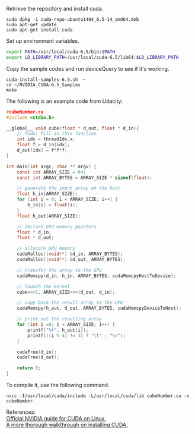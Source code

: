 Retrieve the repository and install cuda.
```shell
sudo dpkg -i cuda-repo-ubuntu1404_6.5-14_amd64.deb 
sudo apt-get update
sudo apt-get install cuda
```
Set up environment variables. 
```bash
export PATH=/usr/local/cuda-6.5/bin:$PATH
export LD_LIBRARY_PATH=/usr/local/cuda-6.5/lib64:$LD_LIBRARY_PATH
```
Copy the sample codes and run deviceQuery to see if it's working.
```shell
cuda-install-samples-6.5.sh  ~ 
cd ~/NVIDIA_CUDA-6.5_Samples 
make
```
The following is an example code from Udacity:
```c
#cubeNumber.cu
#include <stdio.h>

__global__ void cube(float * d_out, float * d_in){
	// Todo: Fill in this function
    int idx = threadIdx.x;
    float f = d_in[idx];
    d_out[idx] = f*f*f;
}

int main(int argc, char ** argv) {
	const int ARRAY_SIZE = 64;
	const int ARRAY_BYTES = ARRAY_SIZE * sizeof(float);

	// generate the input array on the host
	float h_in[ARRAY_SIZE];
	for (int i = 0; i < ARRAY_SIZE; i++) {
		h_in[i] = float(i);
	}
	float h_out[ARRAY_SIZE];

	// declare GPU memory pointers
	float * d_in;
	float * d_out;

	// allocate GPU memory
	cudaMalloc((void**) &d_in, ARRAY_BYTES);
	cudaMalloc((void**) &d_out, ARRAY_BYTES);

	// transfer the array to the GPU
	cudaMemcpy(d_in, h_in, ARRAY_BYTES, cudaMemcpyHostToDevice);

	// launch the kernel
	cube<<<1, ARRAY_SIZE>>>(d_out, d_in);

	// copy back the result array to the CPU
	cudaMemcpy(h_out, d_out, ARRAY_BYTES, cudaMemcpyDeviceToHost);

	// print out the resulting array
	for (int i =0; i < ARRAY_SIZE; i++) {
		printf("%f", h_out[i]);
		printf(((i % 4) != 3) ? "\t" : "\n");
	}

	cudaFree(d_in);
	cudaFree(d_out);

	return 0;
}
```
To compile it, use the following command.
```shell
nvcc -I/usr/local/cuda/include -L/usr/local/cuda/lib cubeNumber.cu -o cubeNumber
```

References:  
[Official NVIDIA guide for CUDA on Linux.](http://docs.nvidia.com/cuda/cuda-getting-started-guide-for-linux/#introduction)  
[A more thorough walkthrough on installing CUDA.](http://askubuntu.com/questions/451672/installing-and-testing-cuda-in-ubuntu-14-04)
